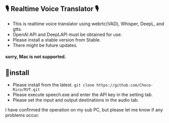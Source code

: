 ## 🎙 Realtime Voice Translator 🎙

* This is realtime voice translator using webrtc(VAD), Whisper, DeepL, and gtts.
* OpenAI API and DeepLAPI must be obtained for use.
* Please install a stable version from Stable.
* There might be future updates.

#### sorry, Mac is not supported.

## 🔦install

* Please install from the latest. ``git clone https://github.com/Choco-Rico/RVT.git``
* Please execute speech.exe and enter the API key in the setting tab.
* Please set the input and output destinations in the audio tab.

I have confirmed the operation on my sub PC, but please let me know if any problems occur.
